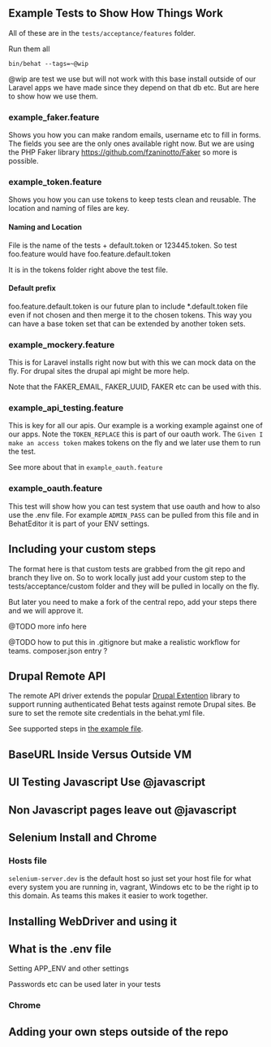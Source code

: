 ## Example Tests to Show How Things Work

All of these are in the `tests/acceptance/features` folder.

Run them all

~~~
bin/behat --tags=~@wip
~~~

@wip are test we use but will not work with this base install outside of our Laravel apps we have made
since they depend on that db etc. But are here to show how we use them.


### example_faker.feature

Shows you how you can make random emails, username etc to fill in forms.
The fields you see are the only ones available right now. But we are using the PHP Faker
library https://github.com/fzaninotto/Faker so more is possible.

### example_token.feature

Shows you how you can use tokens to keep tests clean and reusable. The location and naming of files are key.

#### Naming and Location
File is the name of the tests + default.token or 123445.token. So test foo.feature would have foo.feature.default.token

It is in the tokens folder right above the test file.

#### Default prefix
foo.feature.default.token is our future plan to include *.default.token file even if not chosen and then merge it to the chosen tokens. This way you can have a base token set that can be extended by another token sets.

### example_mockery.feature

This is for Laravel installs right now but with this we can mock data on the fly. For
drupal sites the drupal api might be more help.

Note that the FAKER_EMAIL, FAKER_UUID, FAKER etc can be used with this.

### example_api_testing.feature

This is key for all our apis. Our example is a working example against one of our apps.
Note the `TOKEN_REPLACE` this is part of our oauth work. The `Given I make an access token`
makes tokens on the fly and we later use them to run the test.

See more about that in `example_oauth.feature`

### example_oauth.feature

This test will show how you can test system that use oauth and how to also use the .env file.
For example `ADMIN_PASS` can be pulled from this file and in BehatEditor it is part of your ENV settings.

## Including your custom steps

The format here is that custom tests are grabbed from the git repo and branch they live on. So to work
locally just add your custom step to the tests/acceptance/custom folder and they will be pulled in locally on the fly.

But later you need to make a fork of the central repo, add your steps there and we will approve it.

@TODO more info here

@TODO how to put this in .gitignore but make a realistic workflow for teams.
  composer.json entry ?

## Drupal Remote API

The remote API driver extends the popular [Drupal Extention](https://github.com/jhedstrom/drupalextension) library to support
running authenticated Behat tests against remote Drupal sites. Be sure to set the remote site credentials in the behat.yml file.

See supported steps in [the example file](tests/acceptance/features/example_drupal_remote_api.feature).

## BaseURL Inside Versus Outside VM

## UI Testing Javascript Use @javascript

## Non Javascript pages leave out @javascript 

## Selenium Install and Chrome

### Hosts file

`selenium-server.dev` is the default host so just set your host file for what every system
 you are running in, vagrant, Windows etc to be the right ip to this domain.
 As teams this makes it easier to work together.

## Installing WebDriver and using it

## What is the .env file

Setting APP_ENV and other settings

Passwords etc can be used later in your tests


### Chrome

## Adding your own steps outside of the repo

